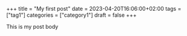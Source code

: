 +++
title = "My first post"
date = 2023-04-20T16:06:00+02:00
tags = ["tag1"]
categories = ["category1"]
draft = false
+++

This is my post body
